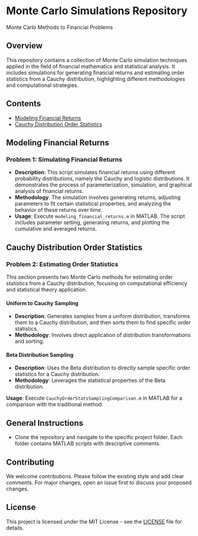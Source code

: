 # Monte Carlo Simulations Repository
Monte Carlo Methods to Financial Problems

## Overview
This repository contains a collection of Monte Carlo simulation techniques applied in the field of financial mathematics and statistical analysis. It includes simulations for generating financial returns and estimating order statistics from a Cauchy distribution, highlighting different methodologies and computational strategies.

## Contents
- [Modeling Financial Returns](#modeling-financial-returns)
- [Cauchy Distribution Order Statistics](#cauchy-distribution-order-statistics)

## Modeling Financial Returns
### Problem 1: Simulating Financial Returns
- **Description**: This script simulates financial returns using different probability distributions, namely the Cauchy and logistic distributions. It demonstrates the process of parameterization, simulation, and graphical analysis of financial returns.
- **Methodology**: The simulation involves generating returns, adjusting parameters to fit certain statistical properties, and analyzing the behavior of these returns over time.
- **Usage**: Execute `modeling_financial_returns.m` in MATLAB. The script includes parameter setting, generating returns, and plotting the cumulative and averaged returns.

## Cauchy Distribution Order Statistics
### Problem 2: Estimating Order Statistics
This section presents two Monte Carlo methods for estimating order statistics from a Cauchy distribution, focusing on computational efficiency and statistical theory application.

#### Uniform to Cauchy Sampling
- **Description**: Generates samples from a uniform distribution, transforms them to a Cauchy distribution, and then sorts them to find specific order statistics.
- **Methodology**: Involves direct application of distribution transformations and sorting.

#### Beta Distribution Sampling
- **Description**: Uses the Beta distribution to directly sample specific order statistics for a Cauchy distribution.
- **Methodology**: Leverages the statistical properties of the Beta distribution.

**Usage**: Execute `CauchyOrderStatsSamplingComparison.m` in MATLAB for a comparison with the traditional method.

## General Instructions
- Clone the repository and navigate to the specific project folder. Each folder contains MATLAB scripts with descriptive comments.

## Contributing
We welcome contributions. Please follow the existing style and add clear comments. For major changes, open an issue first to discuss your proposed changes.

## License
This project is licensed under the MIT License - see the [LICENSE](LICENSE) file for details.
